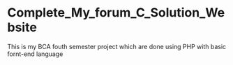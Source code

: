 # Complete_My_forum_C_Solution_Website
This is my BCA fouth semester project which are done using PHP with basic fornt-end language 
